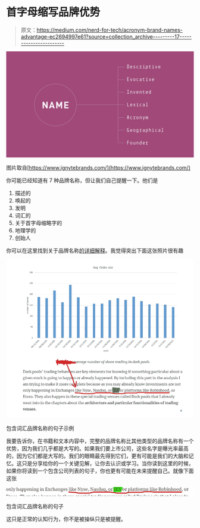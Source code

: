 # 首字母缩写品牌优势

> 原文：<https://medium.com/nerd-for-tech/acronym-brand-names-advantage-ec2694997e61?source=collection_archive---------17----------------------->

![](img/2ec9a1ec2e3a86aa1f3e034fe9556426.png)

图片取自[https://www.ignytebrands.com/](https://www.ignytebrands.com/)

你可能已经知道有 7 种品牌名称，但让我们自己提醒一下。他们是

1.  描述的
2.  唤起的
3.  发明
4.  词汇的
5.  关于首字母缩略字的
6.  地理学的
7.  创始人

你可以在这里找到关于品牌名称[的详细解释](https://www.ignytebrands.com/7-popular-types-of-brand-names/)。我觉得突出下面这张照片很有趣

![](img/7b64ebba442451977b2aea89c850f857.png)

包含词汇品牌名称的句子示例

我要告诉你，在书籍和文本内容中，完整的品牌名称比其他类型的品牌名称有一个优势，因为我们几乎都是大写的。如果我们要上市公司，这些名字是曝光率最高的，因为它们都是大写的。我们的眼睛最先得到它们，更有可能是我们的大脑和记忆。这只是分享给你的一个关键见解，让你去认识或学习。当你读到这里的时候，如果你将读到一个包含公司列表的句子，你也更有可能在未来提醒自己。就像下面这张

![](img/7cec037627355cdc87fad7f1772f91c2.png)

包含词汇品牌名称的句子

这只是正常的认知行为，你不是被操纵只是被提醒。